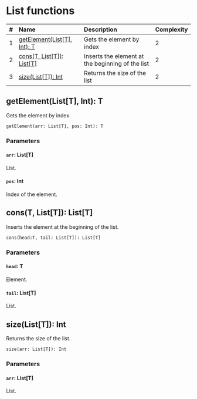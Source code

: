 # List functions

| # | Name | Description | Complexity |
| :--- | :--- | :--- | :--- |
| 1 | [getElement(List[T], Int): T](#get-element) | Gets the element by index | 2 |
| 2 | [cons(T, List[T]): List[T]](#cons) | Inserts the element at the beginning of the list | 2 |
| 3 | [size(List[T]): Int](#size) | Returns the size of the list | 2 |

## getElement(List[T], Int): T <a id="get-element"></a>

Gets the element by index.

``` ride
getElement(arr: List[T], pos: Int): T
```

### Parameters

#### `arr`: List[T]

List.

#### `pos`: Int

Index of the element.

## cons(T, List[T]): List[T] <a id="cons"></a>

Inserts the element at the beginning of the list.

``` ride
cons(head:T, tail: List[T]): List[T]
```

### Parameters

#### `head`: T

Element.

#### `tail`: List[T]

List.

## size(List[T]): Int <a id="size"></a>

Returns the size of the list.

``` ride
size(arr: List[T]): Int
```

### Parameters

#### `arr`: List[T]

List.
